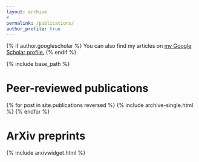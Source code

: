 ```yaml
---
layout: archive
#
permalink: /publications/
author_profile: true
---
```


{% if author.googlescholar %}
  You can also find my articles on <u><a href="{{author.googlescholar}}">my Google Scholar profile</a>.</u>
{% endif %}

{% include base_path %}

Peer-reviewed publications
======

{% for post in site.publications reversed %}
  {% include archive-single.html %}
{% endfor %}

ArXiv preprints
======
{% include arxivwidget.html %}
